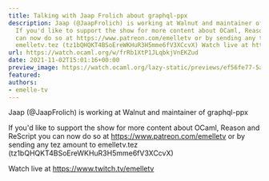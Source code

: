```yaml
---
title: Talking with Jaap Frolich about graphql-ppx
description: Jaap (@JaapFrolich) is working at Walnut and maintainer of graphql-ppx
  If you'd like to support the show for more content about OCaml, Reason and ReScript  you
  can now do so at https://www.patreon.com/emelletv or by sending any tez amount to
  emelletv.tez (tz1bQHQKT4BSoEreWKHuR3H5mme6fV3XCcvX) Watch live at https://www.twitch.tv/emelletv
url: https://watch.ocaml.org/w/frRb1XtP1JLqbkjVnEKZud
date: 2021-11-02T15:01:16+00:00
preview_image: https://watch.ocaml.org/lazy-static/previews/ef56fe77-5a54-4fce-89c3-b62c8c38618a.jpg
featured:
authors:
- emelle-tv
---
```


<p>Jaap (@JaapFrolich) is working at Walnut and maintainer of graphql-ppx</p>
<p>If you'd like to support the show for more content about OCaml, Reason and ReScript  you can now do so at <a href="https://www.patreon.com/emelletv" target="_blank" rel="noopener noreferrer">https://www.patreon.com/emelletv</a> or by sending any tez amount to emelletv.tez (tz1bQHQKT4BSoEreWKHuR3H5mme6fV3XCcvX)</p>
<p>Watch live at <a href="https://www.twitch.tv/emelletv" target="_blank" rel="noopener noreferrer">https://www.twitch.tv/emelletv</a></p>

